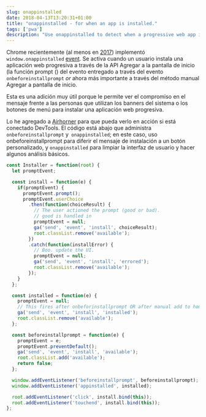 ```yaml
---
slug: onappinstalled
date: 2018-04-13T13:20:31+01:00
title: "onappinstalled - for when an app is installed."
tags: ['pwa']
description: "Use onappinstalled to detect when a progressive web app is installed."
---
```



Chrome recientemente (al menos en [2017](https://crbug.com/621393)) implementó `window.onappinstalled` [event](https://developer.mozilla.org/en-US/docs/Web/API/Window/onappinstalled). Se activa cuando un usuario instala una aplicación web progresiva a través de la API Agregar a la pantalla de inicio (la función prompt () del evento entregado a través del evento `onbeforeinstallprompt` _or_ ahora más importante a través del método manual Agregar a pantalla de inicio.

Esta es una adición muy útil porque le permite ver el compromiso en el mensaje frente a las personas que utilizan los banners del sistema o los botones de menú para instalar una aplicación web progresiva.

Lo he agregado a [Airhorner](https://airhorner.com) para que pueda verlo en acción si está conectado DevTools. El código está abajo que administra `onbeforeinstallprompt` y` onappinstalled`; en este caso, uso onbeforeinstallprompt para diferir el mensaje de instalación a un botón personalizado, y `onappinstalled` para limpiar la interfaz de usuario y hacer algunos análisis básicos.


```javascript
const Installer = function(root) {
  let promptEvent;

  const install = function(e) {
    if(promptEvent) {
      promptEvent.prompt();
      promptEvent.userChoice
        .then(function(choiceResult) {
          // The user actioned the prompt (good or bad).
          // good is handled in 
          promptEvent = null;
          ga('send', 'event', 'install', choiceResult);
          root.classList.remove('available');
        })
        .catch(function(installError) {
          // Boo. update the UI.
          promptEvent = null;
          ga('send', 'event', 'install', 'errored');
          root.classList.remove('available');
        });
    }
  };

  const installed = function(e) {
    promptEvent = null;
    // This fires after onbeforinstallprompt OR after manual add to homescreen.
    ga('send', 'event', 'install', 'installed');
    root.classList.remove('available');
  };

  const beforeinstallprompt = function(e) {
    promptEvent = e;
    promptEvent.preventDefault();
    ga('send', 'event', 'install', 'available');
    root.classList.add('available');
    return false;
  };

  window.addEventListener('beforeinstallprompt', beforeinstallprompt);
  window.addEventListener('appinstalled', installed);

  root.addEventListener('click', install.bind(this));
  root.addEventListener('touchend', install.bind(this));
};
```

